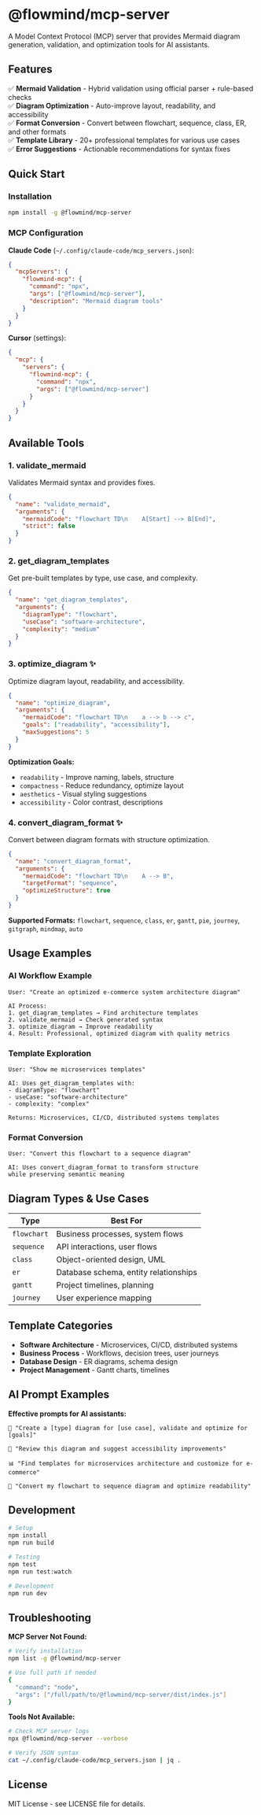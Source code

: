 # @flowmind/mcp-server

A Model Context Protocol (MCP) server that provides Mermaid diagram generation, validation, and optimization tools for AI assistants.

## Features

✅ **Mermaid Validation** - Hybrid validation using official parser + rule-based checks  
✅ **Diagram Optimization** - Auto-improve layout, readability, and accessibility  
✅ **Format Conversion** - Convert between flowchart, sequence, class, ER, and other formats  
✅ **Template Library** - 20+ professional templates for various use cases  
✅ **Error Suggestions** - Actionable recommendations for syntax fixes

## Quick Start

### Installation

```bash
npm install -g @flowmind/mcp-server
```

### MCP Configuration

**Claude Code** (`~/.config/claude-code/mcp_servers.json`):
```json
{
  "mcpServers": {
    "flowmind-mcp": {
      "command": "npx",
      "args": ["@flowmind/mcp-server"],
      "description": "Mermaid diagram tools"
    }
  }
}
```

**Cursor** (settings):
```json
{
  "mcp": {
    "servers": {
      "flowmind-mcp": {
        "command": "npx",
        "args": ["@flowmind/mcp-server"]
      }
    }
  }
}
```

## Available Tools

### 1. validate_mermaid
Validates Mermaid syntax and provides fixes.

```json
{
  "name": "validate_mermaid",
  "arguments": {
    "mermaidCode": "flowchart TD\n    A[Start] --> B[End]",
    "strict": false
  }
}
```

### 2. get_diagram_templates
Get pre-built templates by type, use case, and complexity.

```json
{
  "name": "get_diagram_templates",
  "arguments": {
    "diagramType": "flowchart",
    "useCase": "software-architecture", 
    "complexity": "medium"
  }
}
```

### 3. optimize_diagram ✨
Optimize diagram layout, readability, and accessibility.

```json
{
  "name": "optimize_diagram",
  "arguments": {
    "mermaidCode": "flowchart TD\n    a --> b --> c",
    "goals": ["readability", "accessibility"],
    "maxSuggestions": 5
  }
}
```

**Optimization Goals:**
- `readability` - Improve naming, labels, structure
- `compactness` - Reduce redundancy, optimize layout  
- `aesthetics` - Visual styling suggestions
- `accessibility` - Color contrast, descriptions

### 4. convert_diagram_format ✨
Convert between diagram formats with structure optimization.

```json
{
  "name": "convert_diagram_format",
  "arguments": {
    "mermaidCode": "flowchart TD\n    A --> B",
    "targetFormat": "sequence",
    "optimizeStructure": true
  }
}
```

**Supported Formats:** `flowchart`, `sequence`, `class`, `er`, `gantt`, `pie`, `journey`, `gitgraph`, `mindmap`, `auto`

## Usage Examples

### AI Workflow Example
```
User: "Create an optimized e-commerce system architecture diagram"

AI Process:
1. get_diagram_templates → Find architecture templates
2. validate_mermaid → Check generated syntax  
3. optimize_diagram → Improve readability
4. Result: Professional, optimized diagram with quality metrics
```

### Template Exploration
```
User: "Show me microservices templates"

AI: Uses get_diagram_templates with:
- diagramType: "flowchart"
- useCase: "software-architecture" 
- complexity: "complex"

Returns: Microservices, CI/CD, distributed systems templates
```

### Format Conversion
```
User: "Convert this flowchart to a sequence diagram"

AI: Uses convert_diagram_format to transform structure
while preserving semantic meaning
```

## Diagram Types & Use Cases

| Type | Best For |
|------|----------|
| `flowchart` | Business processes, system flows |
| `sequence` | API interactions, user flows |
| `class` | Object-oriented design, UML |
| `er` | Database schema, entity relationships |
| `gantt` | Project timelines, planning |
| `journey` | User experience mapping |

## Template Categories

- **Software Architecture** - Microservices, CI/CD, distributed systems
- **Business Process** - Workflows, decision trees, user journeys  
- **Database Design** - ER diagrams, schema design
- **Project Management** - Gantt charts, timelines

## AI Prompt Examples

**Effective prompts for AI assistants:**

```
🎯 "Create a [type] diagram for [use case], validate and optimize for [goals]"

🔧 "Review this diagram and suggest accessibility improvements"

📊 "Find templates for microservices architecture and customize for e-commerce"

🔄 "Convert my flowchart to sequence diagram and optimize readability"
```

## Development

```bash
# Setup
npm install
npm run build

# Testing  
npm test
npm run test:watch

# Development
npm run dev
```

## Troubleshooting

**MCP Server Not Found:**
```bash
# Verify installation
npm list -g @flowmind/mcp-server

# Use full path if needed
{
  "command": "node",
  "args": ["/full/path/to/@flowmind/mcp-server/dist/index.js"]
}
```

**Tools Not Available:**
```bash
# Check MCP server logs
npx @flowmind/mcp-server --verbose

# Verify JSON syntax
cat ~/.config/claude-code/mcp_servers.json | jq .
```

## License

MIT License - see LICENSE file for details.